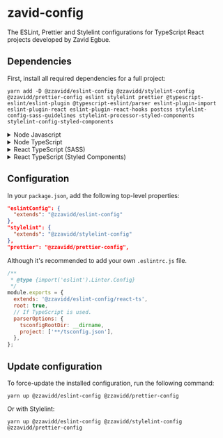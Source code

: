 # zavid-config

The ESLint, Prettier and Stylelint configurations for TypeScript React projects developed by Zavid Egbue.

## Dependencies

First, install all required dependencies for a full project:

```
yarn add -D @zzavidd/eslint-config @zzavidd/stylelint-config @zzavidd/prettier-config eslint stylelint prettier @typescript-eslint/eslint-plugin @typescript-eslint/parser eslint-plugin-import eslint-plugin-react eslint-plugin-react-hooks postcss stylelint-config-sass-guidelines stylelint-processor-styled-components stylelint-config-styled-components
```

<details>
<summary>Node Javascript</summary>

```
yarn add -D @zzavidd/eslint-config @zzavidd/prettier-config eslint prettier eslint-plugin-import
```

</details>

<details>
<summary>Node TypeScript</summary>

```
yarn add -D @zzavidd/eslint-config @zzavidd/prettier-config eslint prettier @typescript-eslint/eslint-plugin @typescript-eslint/parser eslint-plugin-import
```

</details>

<details>
<summary>React TypeScript (SASS)</summary>

```
yarn add -D @zzavidd/eslint-config @zzavidd/stylelint-config @zzavidd/prettier-config eslint prettier stylelint @typescript-eslint/eslint-plugin @typescript-eslint/parser eslint-plugin-import eslint-plugin-react eslint-plugin-react-hooks postcss stylelint-config-sass-guidelines
```

</details>

<details>
<summary>React TypeScript (Styled Components)</summary>

```
yarn add -D @zzavidd/eslint-config @zzavidd/prettier-config eslint prettier @typescript-eslint/eslint-plugin @typescript-eslint/parser eslint-plugin-import eslint-plugin-react eslint-plugin-react-hooks eslint-plugin-better-styled-components
```

</details>

## Configuration

In your `package.json`, add the following top-level properties:

```json
"eslintConfig": {
  "extends": "@zzavidd/eslint-config"
},
"stylelint": {
  "extends": "@zzavidd/stylelint-config"
},
"prettier": "@zzavidd/prettier-config",
```

Although it's recommended to add your own `.eslintrc.js` file.

```js
/**
 * @type {import('eslint').Linter.Config}
 */
module.exports = {
  extends: '@zzavidd/eslint-config/react-ts',
  root: true,
  // If TypeScript is used.
  parserOptions: {
    tsconfigRootDir: __dirname,
    project: ['**/tsconfig.json'],
  },
};
```

## Update configuration

To force-update the installed configuration, run the following command:

```
yarn up @zzavidd/eslint-config @zzavidd/prettier-config
```

Or with Stylelint:
```
yarn up @zzavidd/eslint-config @zzavidd/stylelint-config @zzavidd/prettier-config
```
